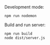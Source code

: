 Development mode:
```
npm run nodemon
```

Build and run server:
```
npm run build
node dist/server.js
```